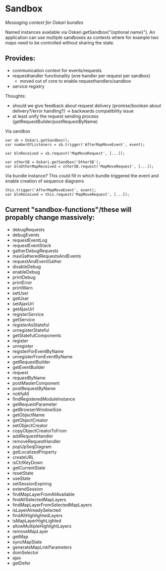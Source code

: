 # Sandbox

*Messaging context for Oskari bundles*

Named instances available via Oskari.getSandbox("{optional name}"). An application can use multiple sandboxes as contexts where for example two maps need to be controlled without sharing the state.

## Provides:
- communication context for events/requests
- requesthandler functionality (one handler per request per sandbox)
	- moved out of core to enable requesthandlers/sandbox
- service registry

Thoughts:
- should we give feedback about request delivery (promise/boolean about delivery?/error handling?)
	-> backwards compatibility issue
- at least unify the request sending process (getRequestBuilder/postRequestByName)

Via sandbox
```
var sb = Oskari.getSandbox();
var numberOfListeners = sb.trigger('AfterMapMoveEvent', event);

var blnReceived = sb.request('MapMoveRequest', [...]);

var otherSB = Oskari.getSandbox('OtherSB');
var blnOtherMapReceived = otherSB.request('MapMoveRequest', [...]);
```

Via bundle instance? This could fill in which bundle triggered the event and enable creation of sequence diagrams
```
this.trigger('AfterMapMoveEvent', event);
var blnReceived = this.request('MapMoveRequest', [...]);
```


## Current "sandbox-functions"/these will propably change massively:

- debugRequests
- debugEvents
- requestEventLog
- requestEventStack
- gatherDebugRequests
- maxGatheredRequestsAndEvents
- requestAndEventGather
- disableDebug
- enableDebug
- printDebug
- printError
- printWarn
- setUser
- getUser
- setAjaxUrl
- getAjaxUrl
- registerService
- getService
- registerAsStateful
- unregisterStateful
- getStatefulComponents
- register
- unregister
- registerForEventByName
- unregisterFromEventByName
- getRequestBuilder
- getEventBuilder
- request
- requestByName
- postMasterComponent
- postRequestByName
- notifyAll
- findRegisteredModuleInstance
- getRequestParameter
- getBrowserWindowSize
- getObjectName
- getObjectCreator
- setObjectCreator
- copyObjectCreatorToFrom
- addRequestHandler
- removeRequestHandler
- popUpSeqDiagram
- getLocalizedProperty
- createURL
- isCtrlKeyDown
- getCurrentState
- resetState
- useState
- setSessionExpiring
- extendSession
- findMapLayerFromAllAvailable
- findAllSelectedMapLayers
- findMapLayerFromSelectedMapLayers
- isLayerAlreadySelected
- findAllHighlightedLayers
- isMapLayerHighLighted
- allowMultipleHighlightLayers
- removeMapLayer
- getMap
- syncMapState
- generateMapLinkParameters
- domSelector
- ajax
- getDefer